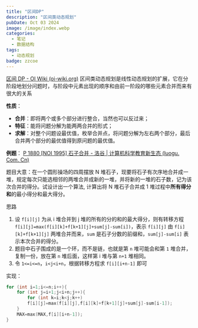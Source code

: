 ```yaml
---
title: "区间DP"
description: "区间类动态规划"
pubDate: Oct 03 2024
image: /image/index.webp
categories:
  - 笔记
  - 数据结构
tags:
  - 动态规划
badge: zzcoe
---
```



[区间 DP - OI Wiki (oi-wiki.org)](https://oi-wiki.org/dp/interval/)
区间类动态规划是线性动态规划的扩展，它在分阶段地划分问题时，与阶段中元素出现的顺序和由前一阶段的哪些元素合并而来有很大的关系

**性质**：
- **合并**：即将两个或多个部分进行整合，当然也可以反过来；
- **特征**：能将问题分解为能两两合并的形式；
- **求解**：对整个问题设最优值，枚举合并点，将问题分解为左右两个部分，最后合并两个部分的最优值得到原问题的最优值。




**例题**：
[P 1880 [NOI 1995] 石子合并 - 洛谷 | 计算机科学教育新生态 (luogu. Com. Cn)](https://www.luogu.com.cn/problem/P1880)

题目大意：在一个圆形操场的四周摆放 N 堆石子，现要将石子有次序地合并成一堆，规定每次只能选相邻的两堆合并成新的一堆，并将新的一堆的石子数，记为该次合并的得分。试设计出一个算法, 计算出将 N 堆石子合并成 1 堆过程中**所有得分和**的最小得分和最大得分。

思路
1. 设 `f[i][j]` 为从 i 堆合并到 j 堆的所有的分的和的最大得分，则有转移方程 `f[i][j]=max(f[i][k]+f[k+1][j]+sum[j]-sum[i])`，表示 `f[i][j]` 由 `f[i][k]+f[k+1][j]` 两堆合并而来，`sum` 是石子分数的前缀和，`sum[j]-sum[i]` 表示本次合并的得分。 
2. 题目中石子围成的是一个环，而不是链，也就是第 `n` 堆可能会和第 `1` 堆合并，复制一份，放在第 `n` 堆后面，这样第 i 堆与第 `n+1` 堆相同。
3. 令 `1<=i<=n`，`i<j<i+n`，根据转移方程求 `f[i][i+n-1]` 即可

实现：
```cpp
for (int i=1;i<=n;i++){
	for (int j=i+1;j<i+n;j++){
 		for (int k=i;k<j;k++)
		f[i][j]=max(f[i][j],f[i][k]+f[k+1][j]+sum[j]-sum[i-1]);
	}
	MAX=max(MAX,f[i][i+n-1]);
}
```





